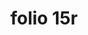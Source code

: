 ---
layout: edition
title: folio 15r
manuscript: Turin, Biblioteca Nazionale, MS N.III.19
sigla: T
iip: t0015r.tif
milestone: 29
---